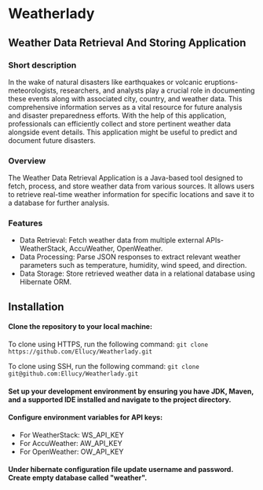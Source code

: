 # Weatherlady
## Weather Data Retrieval And Storing Application

### Short description 

In the wake of natural disasters like earthquakes or volcanic eruptions- meteorologists, 
researchers, and analysts play a crucial role in documenting these events along with associated 
city, country, and weather data. This comprehensive information serves as a vital resource for 
future analysis and disaster preparedness efforts. With the help of this application, professionals 
can efficiently collect and store pertinent weather data alongside event details. This application might
be useful to predict and document future disasters.

### Overview

The Weather Data Retrieval Application is a Java-based tool designed to fetch, process, 
and store weather data from various sources. It allows users to retrieve real-time weather 
information for specific locations and save it to a database for further analysis.

### Features

- Data Retrieval: Fetch weather data from multiple external APIs- WeatherStack, AccuWeather, OpenWeather.
- Data Processing: Parse JSON responses to extract relevant weather parameters such as temperature, 
humidity, wind speed, and direction.
- Data Storage: Store retrieved weather data in a relational database using Hibernate ORM.

## Installation

#### Clone the repository to your local machine:

To clone using HTTPS, run the following command: ``` git clone https://github.com/Ellucy/Weatherlady.git ```

To clone using SSH, run the following command: ```git clone git@github.com:Ellucy/Weatherlady.git ```

#### Set up your development environment by ensuring you have JDK, Maven, and a supported IDE installed and navigate to the project directory.

#### Configure environment variables for API keys:

- For WeatherStack: WS_API_KEY
- For AccuWeather: AW_API_KEY
- For OpenWeather: OW_API_KEY

#### Under hibernate configuration file update username and password. Create empty database called "weather".